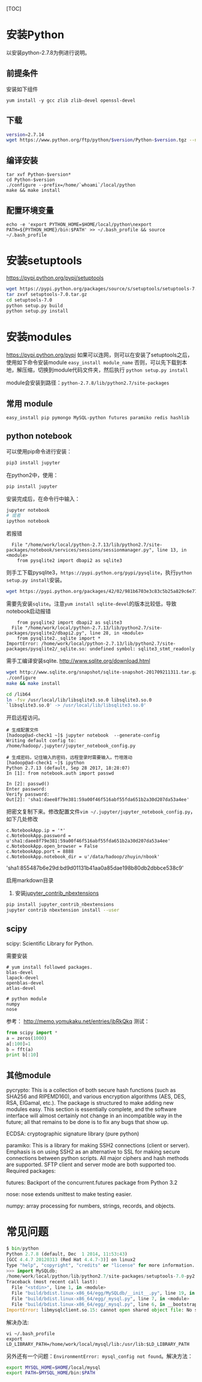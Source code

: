 [TOC]

# 安装Python
以安装python-2.7.8为例进行说明。

## 前提条件
安装如下组件

```
yum install -y gcc zlib zlib-devel openssl-devel
```

## 下载

```sh
version=2.7.14
wget https://www.python.org/ftp/python/$version/Python-$version.tgz --no-check-certificate
```

## 编译安装
```shell
tar xvf Python-$version*
cd Python-$version
./configure --prefix=/home/`whoami`/local/python
make && make install
```

## 配置环境变量
```shell
echo -e 'export PYTHON_HOME=$HOME/local/python\nexport PATH=${PYTHON_HOME}/bin:$PATH' >> ~/.bash_profile && source ~/.bash_profile
```

# 安装setuptools
https://pypi.python.org/pypi/setuptools

```sh
wget https://pypi.python.org/packages/source/s/setuptools/setuptools-7.0.tar.gz --no-check-certificate
tar zxvf setuptools-7.0.tar.gz
cd setuptools-7.0
python setup.py build
python setup.py install
```

# 安装modules
https://pypi.python.org/pypi
如果可以连网，则可以在安装了setuptools之后，使用如下命令安装module
`easy_install module_name`
否则，可以先下载到本地，解压缩，切换到module代码文件夹，然后执行
`python setup.py install`

module会安装到路径：`python-2.7.8/lib/python2.7/site-packages`

## 常用 module
```shell
easy_install pip pymongo MySQL-python futures paramiko redis hashlib
```

## python notebook

可以使用pip命令进行安装：

```sh
pip3 install jupyter
```

在python2中，使用：

```sh
pip install jupyter
```

安装完成后，在命令行中输入：

```sh
jupyter notebook
# 或者
ipython notebook
```

若报错

```
  File "/home/work/local/python-2.7.13/lib/python2.7/site-packages/notebook/services/sessions/sessionmanager.py", line 13, in <module>
    from pysqlite2 import dbapi2 as sqlite3
```

则手工下载pysqlite3，`https://pypi.python.org/pypi/pysqlite`，执行`python setup.py install`安装。

```sh
wget https://pypi.python.org/packages/42/02/981b6703e3c83c5b25a829c6e77aad059f9481b0bbacb47e6e8ca12bd731/pysqlite-2.8.3.tar.gz#md5=033f17b8644577715aee55e8832ac9fc --no-check-certificate
```

需要先安装`sqlite`。注意`yum install sqlite-devel`的版本比较低，导致notebook启动报错

```
    from pysqlite2 import dbapi2 as sqlite3
  File "/home/work/local/python-2.7.13/lib/python2.7/site-packages/pysqlite2/dbapi2.py", line 28, in <module>
    from pysqlite2._sqlite import *
ImportError: /home/work/local/python-2.7.13/lib/python2.7/site-packages/pysqlite2/_sqlite.so: undefined symbol: sqlite3_stmt_readonly
```

需手工编译安装sqlite. http://www.sqlite.org/download.html

```sh
wget http://www.sqlite.org/snapshot/sqlite-snapshot-201709211311.tar.gz
./configure
make && make install

cd /lib64
ln -fsv /usr/local/lib/libsqlite3.so.0 libsqlite3.so.0
`libsqlite3.so.0' -> /usr/local/lib/libsqlite3.so.0'
```

开启远程访问。

```
# 生成配置文件
[hadoop@ad-check1 ~]$ jupyter notebook  --generate-config
Writing default config to: /home/hadoop/.jupyter/jupyter_notebook_config.py

# 生成密码，记住输入的密码，远程登录时需要输入。竹喧莲动
[hadoop@ad-check1 ~]$ ipython
Python 2.7.13 (default, Sep 28 2017, 18:28:07)
In [1]: from notebook.auth import passwd

In [2]: passwd()
Enter password:
Verify password:
Out[2]: 'sha1:daee8f79e381:59a00f46f516abf55fda651b2a30d207da53a4ee'
```

把密文复制下来。修改配置文件`vim ~/.jupyter/jupyter_notebook_config.py`，如下几处修改

```
c.NotebookApp.ip = '*'
c.NotebookApp.password = u'sha1:daee8f79e381:59a00f46f516abf55fda651b2a30d207da53a4ee'
c.NotebookApp.open_browser = False
c.NotebookApp.port = 8888
c.NotebookApp.notebook_dir = u'/data/hadoop/zhuyin/nbook'
```

'sha1:855487b6e29d:bd9d01131b41aa0a85dae198b80db2dbbce538c9'

启用markdown目录

1. 安装[jupyter_contrib_nbextensions](https://github.com/ipython-contrib/jupyter_contrib_nbextensions)

```sh
pip install jupyter_contrib_nbextensions
jupyter contrib nbextension install --user
```


## scipy

scipy: Scientific Library for Python.

需要安装

```shell
# yum install followed packages.
blas-devel
lapack-devel
openblas-devel
atlas-devel

# python module
numpy
nose
```

参考：
http://memo.yomukaku.net/entries/jbRkQkq
测试：

```python
from scipy import *
a = zeros(1000)
a[:100]=1
b = fft(a)
print b[:10]
```

## 其他module
pycrypto: This is a collection of both secure hash functions (such as SHA256 and RIPEMD160), and various encryption algorithms (AES, DES, RSA, ElGamal, etc.). The package is structured to make adding new modules easy. This section is essentially complete, and the software interface will almost certainly not change in an incompatible way in the future; all that remains to be done is to fix any bugs that show up.

ECDSA: cryptographic signature library (pure python)

paramiko: This is a library for making SSH2 connections (client or server). Emphasis is on using SSH2 as an alternative to SSL for making secure connections between python scripts. All major ciphers and hash methods are supported. SFTP client and server mode are both supported too.
Required packages:

futures: Backport of the concurrent.futures package from Python 3.2

nose: nose extends unittest to make testing easier.

numpy: array processing for numbers, strings, records, and objects.

# 常见问题
```python
$ bin/python
Python 2.7.8 (default, Dec  1 2014, 11:53:43)
[GCC 4.4.7 20120313 (Red Hat 4.4.7-3)] on linux2
Type "help", "copyright", "credits" or "license" for more information.
>>> import MySQLdb;
/home/work/local/python/lib/python2.7/site-packages/setuptools-7.0-py2.7.egg/pkg_resources.py:1045: UserWarning: /home/work/.python-eggs is writable by group/others and vulnerable to attack when used with get_resource_filename. Consider a more secure location (set with .set_extraction_path or the PYTHON_EGG_CACHE environment variable).
Traceback (most recent call last):
  File "<stdin>", line 1, in <module>
  File "build/bdist.linux-x86_64/egg/MySQLdb/__init__.py", line 19, in <module>
  File "build/bdist.linux-x86_64/egg/_mysql.py", line 7, in <module>
  File "build/bdist.linux-x86_64/egg/_mysql.py", line 6, in __bootstrap__
ImportError: libmysqlclient.so.15: cannot open shared object file: No such file or directory
```

解决办法:

```shell
vi ~/.bash_profile
export LD_LIBRARY_PATH=/home/work/local/mysql/lib:/usr/lib:$LD_LIBRARY_PATH
```

另外还有一个问题：`EnvironmentError: mysql_config not found`。解决方法：

```sh
export MYSQL_HOME=$HOME/local/mysql
export PATH=$MYSQL_HOME/bin:$PATH
```
